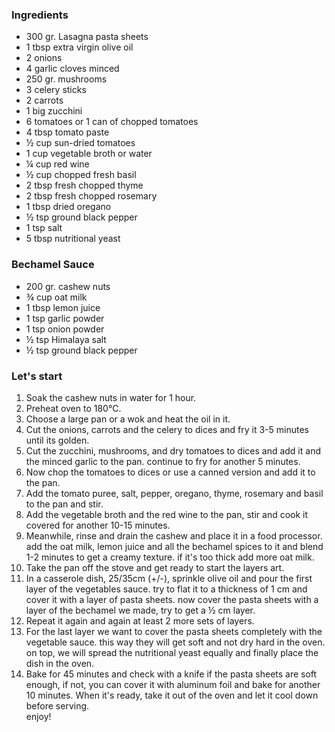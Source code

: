 ### Ingredients

- 300 gr. Lasagna pasta sheets
- 1 tbsp extra virgin olive oil
- 2 onions
- 4 garlic cloves minced
- 250 gr. mushrooms
- 3 celery sticks
- 2 carrots
- 1 big zucchini
- 6 tomatoes or 1 can of chopped tomatoes
- 4 tbsp tomato paste
- ½ cup sun-dried tomatoes
- 1 cup vegetable broth or water
- ¼ cup red wine
- ½ cup chopped fresh basil
- 2 tbsp fresh chopped thyme
- 2 tbsp fresh chopped rosemary
- 1 tbsp dried oregano
- ½ tsp ground black pepper
- 1 tsp salt
- 5 tbsp nutritional yeast

### Bechamel Sauce

- 200 gr. cashew nuts
- ¾ cup oat milk
- 1 tbsp lemon juice
- 1 tsp garlic powder
- 1 tsp onion powder
- ½ tsp Himalaya salt
- ½ tsp ground black pepper

### Let's start

1. Soak the cashew nuts in water for 1 hour.
2. Preheat oven to 180℃.
3. Choose a large pan or a wok and heat the oil in it.
4. Cut the onions, carrots and the celery to dices and fry it 3-5 minutes until its golden.
5. Cut the zucchini, mushrooms, and dry tomatoes to dices and add it and the minced garlic to the pan. continue to fry for another 5 minutes.
6. Now chop the tomatoes to dices or use a canned version and add it to the pan.
7. Add the tomato puree, salt, pepper, oregano, thyme, rosemary and basil to the pan and stir.
8. Add the vegetable broth and the red wine to the pan, stir and cook it covered for another 10-15 minutes.
9. Meanwhile, rinse and drain the cashew and place it in a food processor.
   add the oat milk, lemon juice and all the bechamel spices to it and blend 1-2 minutes to get a creamy texture.
   if it's too thick add more oat milk.
10. Take the pan off the stove and get ready to start the layers art.
11. In a casserole dish, 25/35cm (+/-), sprinkle olive oil and pour the first layer of the vegetables sauce.
    try to flat it to a thickness of 1 cm and cover it with a layer of pasta sheets.
    now cover the pasta sheets with a layer of the bechamel we made, try to get a ½ cm layer.
12. Repeat it again and again at least 2 more sets of layers.
13. For the last layer we want to cover the pasta sheets completely with the vegetable sauce. this way they will get soft and not dry hard in the oven.
    on top, we will spread the nutritional yeast equally and finally place the dish in the oven.
14. Bake for 45 minutes and check with a knife if the pasta sheets are soft enough, if not, you can cover it with aluminum foil and bake for another 10 minutes.
When it's ready, take it out of the oven and let it cool down before serving.<br/>
enjoy!